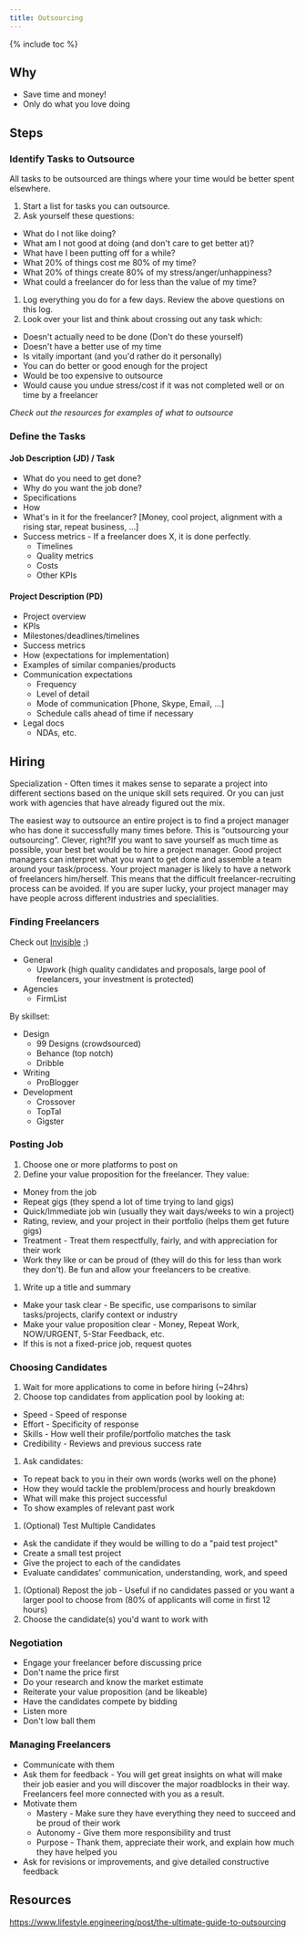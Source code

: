 ```yaml
---
title: Outsourcing
---
```


{% include toc %}

## Why
- Save time and money!
- Only do what you love doing

## Steps

### Identify Tasks to Outsource
All tasks to be outsourced are things where your time would be better spent elsewhere.

1. Start a list for tasks you can outsource.
1. Ask yourself these questions:
  - What do I not like doing?
  - What am I not good at doing (and don't care to get better at)?
  - What have I been putting off for a while?
  - What 20% of things cost me 80% of my time?
  - What 20% of things create 80% of my stress/anger/unhappiness?
  - What could a freelancer do for less than the value of my time?
1. Log everything you do for a few days. Review the above questions on this log.
1. Look over your list and think about crossing out any task which:
  - Doesn't actually need to be done (Don't do these yourself)
  - Doesn't have a better use of my time
  - Is vitally important (and you'd rather do it personally)
  - You can do better or good enough for the project
  - Would be too expensive to outsource
  - Would cause you undue stress/cost if it was not completed well or on time by a freelancer

_Check out the resources for examples of what to outsource_

### Define the Tasks

#### Job Description (JD) / Task
- What do you need to get done?
- Why do you want the job done?
- Specifications
- How
- What's in it for the freelancer? [Money, cool project, alignment with a rising star, repeat business, ...]
- Success metrics - If a freelancer does X, it is done perfectly.
  - Timelines
  - Quality metrics
  - Costs
  - Other KPIs


#### Project Description (PD)
- Project overview
- KPIs
- Milestones/deadlines/timelines
- Success metrics
- How (expectations for implementation)
- Examples of similar companies/products
- Communication expectations
  - Frequency
  - Level of detail
  - Mode of communication [Phone, Skype, Email, ...]
  - Schedule calls ahead of time if necessary
- Legal docs
  - NDAs, etc.

## Hiring

Specialization - Often times it makes sense to separate a project into different sections based on the unique skill sets required. Or you can just work with agencies that have already figured out the mix.

The easiest way to outsource an entire project is to find a project manager who has done it successfully many times before.  This is “outsourcing your outsourcing”. Clever, right?If you want to save yourself as much time as possible, your best bet would be to hire a project manager. Good project managers can interpret what you want to get done and assemble a team around your task/process. Your project manager is likely to have a network of freelancers him/herself. This means that the difficult freelancer-recruiting process can be avoided. If you are super lucky, your project manager may have people across different industries and specialities.


### Finding Freelancers
Check out [Invisible](https://inv.tech) ;)

- General
  - Upwork (high quality candidates and proposals, large pool of freelancers, your investment is protected)
- Agencies
  - FirmList

By skillset:
- Design
  - 99 Designs (crowdsourced)
  - Behance (top notch)
  - Dribble
- Writing
  - ProBlogger
- Development
  - Crossover
  - TopTal
  - Gigster

### Posting Job
1. Choose one or more platforms to post on
1. Define your value proposition for the freelancer. They value:
  - Money from the job
  - Repeat gigs (they spend a lot of time trying to land gigs)
  - Quick/Immediate job win (usually they wait days/weeks to win a project)
  - Rating, review, and your project in their portfolio (helps them get future gigs)
  - Treatment - Treat them respectfully, fairly, and with appreciation for their work
  - Work they like or can be proud of (they will do this for less than work they don't). Be fun and allow your freelancers to be creative.
1. Write up a title and summary
  - Make your task clear - Be specific, use comparisons to similar tasks/projects, clarify context or industry
  - Make your value proposition clear - Money, Repeat Work, NOW/URGENT, 5-Star Feedback, etc.
  - If this is not a fixed-price job, request quotes


### Choosing Candidates
1. Wait for more applications to come in before hiring (~24hrs)
1. Choose top candidates from application pool by looking at:
  - Speed - Speed of response
  - Effort - Specificity of response
  - Skills - How well their profile/portfolio matches the task
  - Credibility - Reviews and previous success rate
1. Ask candidates:
  - To repeat back to you in their own words (works well on the phone)
  - How they would tackle the problem/process and hourly breakdown
  - What will make this project successful
  - To show examples of relevant past work
1. (Optional) Test Multiple Candidates
  - Ask the candidate if they would be willing to do a "paid test project"
  - Create a small test project
  - Give the project to each of the candidates
  - Evaluate candidates' communication, understanding, work, and speed
1. (Optional) Repost the job - Useful if no candidates passed or you want a larger pool to choose from (80% of applicants will come in first 12 hours)
1. Choose the candidate(s) you'd want to work with


### Negotiation
- Engage your freelancer before discussing price
- Don't name the price first
- Do your research and know the market estimate
- Reiterate your value proposition (and be likeable)
- Have the candidates compete by bidding
- Listen more
- Don't low ball them


### Managing Freelancers
- Communicate with them
- Ask them for feedback - You will get great insights on what will make their job easier and you will discover the major roadblocks in their way. Freelancers feel more connected with you as a result.
- Motivate them
  - Mastery - Make sure they have everything they need to succeed and be proud of their work
  - Autonomy - Give them more responsibility and trust
  - Purpose - Thank them, appreciate their work, and explain how much they have helped you
- Ask for revisions or improvements, and give detailed constructive feedback

## Resources
https://www.lifestyle.engineering/post/the-ultimate-guide-to-outsourcing
